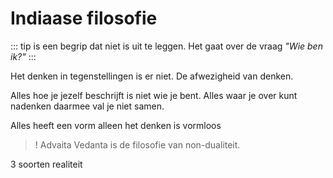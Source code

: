 # Indiaase filosofie

::: tip
is een begrip dat niet is uit te leggen. Het gaat over de vraag _"Wie ben ik?"_
:::

Het denken in tegenstellingen is er niet. De afwezigheid van denken.

Alles hoe je jezelf beschrijft is niet wie je bent. Alles waar je over kunt nadenken daarmee val je niet samen.

Alles heeft een vorm alleen het denken is vormloos

> ! Advaita Vedanta is de filosofie van non-dualiteit.

3 soorten realiteit
